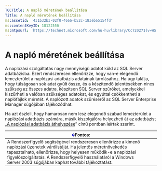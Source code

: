 ```yaml
---
TOCTitle: A napló méretének beállítása
Title: A napló méretének beállítása
ms:assetid: '431b32b3-02f0-4666-b52c-183eb65154fd'
ms:contentKeyID: 18122556
ms:mtpsurl: 'https://technet.microsoft.com/hu-hu/library/Cc720271(v=WS.10)'
---
```


A napló méretének beállítása
============================

A naplózási szolgáltatás nagy mennyiségű adatot küld az SQL Server adatbázisba. Ezért rendszeresen ellenőrizze, hogy van-e elegendő lemezterület a naplózási adatbázis adatainak tárolásához. Ha úgy találja, hogy túlságosan sok adat gyűlt össze, és a készítendő jelentésekben nincs szükség az összes adatra, készítsen SQL Server szűrőket, amelyekkel kiszűrheti a valóban szükséges adatokat, és egyúttal csökkentheti a naplófájlok méretét. A naplózott adatok szűréséről az SQL Server Enterprise Manager súgójában tájékozódhat.

Ha azt észleli, hogy hamarosan nem lesz elegendő szabad lemezterület a naplózási adatbázis számára, másik kiszolgálóra helyezheti át az adatbázist „[A naplózási adatbázis áthelyezése](https://technet.microsoft.com/34ea8045-dc94-422e-9601-29927cfc1534)” című pontban leírtak szerint.

| ![](images/Cc720271.Important(WS.10).gif)Fontos:                                                                                                                                                                                                                                   |
|-----------------------------------------------------------------------------------------------------------------------------------------------------------------------------------------------------------------------------------------------------------------------------------------------------------------|
| A Rendszerfigyelő segítségével rendszeresen ellenőrizze a kimenő naplózási üzenetek várólistáját. Ha jelentős méretnövekedés tapasztalható, ellenőrizze, hogy helyesen működik-e a naplózási figyelőszolgáltatás. A Rendszerfigyelő használatáról a Windows Server 2003 súgójában kaphat további tájékoztatást. |
